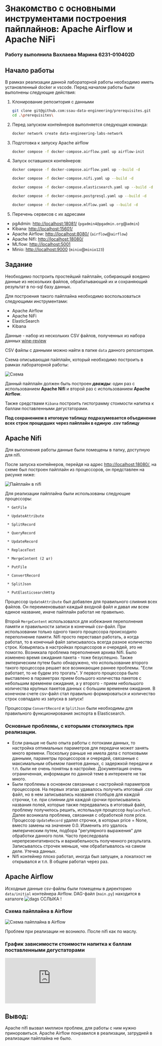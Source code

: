 # Знакомство с основными инструментами построения пайплайнов: Apache Airflow и Apache NiFi
### Работу выполнила Вахлаева Марина 6231-010402D
## Начало работы
В рамках реализации данной лабораторной работы необходимо иметь установленный docker и vscode.
Перед началом работы были выполнены следующие действия: 

1. Клонирование репозитория с данными

     ```bash
    git clone git@github.com:ssau-data-engineering/prerequisites.git
    cd .\prerequisites\
    ```

2. Перед запуском контейнеров выполняется следующая команда:

    ```bash
    docker network create data-engineering-labs-network
    ```

3. Подготовка к запуску Apache airflow

    ```bash
    docker compose -f docker-compose.airflow.yaml up airflow-init
    ```

4. Запуск оставшихся контейнеров:

    ```bash
    docker compose -f docker-compose.airflow.yaml up --build -d
    ```    
    
    ```bash
    docker compose -f docker-compose.nifi.yaml up --build -d
    ```    
    
    ```bash
    docker compose -f docker-compose.elasticsearch.yaml up --build -d
    ```    
    
    ```bash
    docker compose -f docker-compose.postgresql.yaml up --build -d
    ```

    ```bash
    docker compose -f docker-compose.mlflow.yaml up --build -d
    ```

5. Перечень сервисов с их адресами

* pgAdmin: <http://localhost:18081/>  (`pgadmin4@pgadmin.org`@`admin`)
* Kibana: <http://localhost:15601/>
* Apache Airflow: <http://localhost:8080/> (`airflow`@`airflow`)
* Apache Nifi: <http://localhost:18080/>
* MLflow: <http://localhost:5001>
* Minio: <http://localhost:9000> (`minio`@`minio123`)

## Задание 
Необходимо построить простейший пайплайн, собирающий воедино данные из нескольких файлов, обрабатывающий их и сохраняющий результат в no-sql базу данных.

Для построения такого пайплайна необходимо воспользоваться следующими инструментами:
* Apache Airflow
* Apache NiFi
* ElasticSearch
* Kibana

Данные - набор из нескольких CSV файлов, полученных из набора данных [wine-review](https://www.kaggle.com/datasets/zynicide/wine-reviews/)

CSV файлы с данными можно найти в папке `data` данного репозитория.

Схема описывающая пайплайн, который необходимо построить в рамках лабораторной работы:

![Схема](./images/img2.png)

Данный пайплайн должен быть построен ***дважды***: один раз с использованием **Apache Nifi** и второй раз с использованием **Apache Airflow**.

Также средствами `Kibana` построить гистограмму стоимости напитка к баллам поставленными дегустаторами.

**Под сохранением в итоговую таблицу подразумевается объединение всех строк прощедших через пайплайн в единую .csv таблицу**

## Apache Nifi 

Для выполнения работы данные были помещены в папку, доступную для nifi. 

После запуска контейнеров, перейдя на адрес <http://localhost:18080/>, на схеме был построен пайплайн из процессоров, он представлен на рисунке ниже: 

![Пайплайн в nifi](./images/img3.png)

Для реализации пайплайна были использованы следующие процессоры: 

     * GetFile
     
     * UpdateAttribute
     
     * SplitRecord
     
     * QueryRecord
     
     * UpdateRecord
     
     * ReplaceText

     * MergeContent (2 шт)
     
     * PutFile
          
     * ConvertRecord
     
     * SplitJson

     * PutElasticsearchHttp

Процессор `UpdateAttribute` был добавлен для правильного слияния всех файлов. Он переименовывал каждый входной файл и давал им всем единое название, иначе пайплайн работал не правильно.

Второй `MergeContent` использовался для избежания переполнения памяти и правильности записи в конечный csv-файл. При использовании только одного такого процессора происходило 
переполнение памяти. Nifi просто переставал работать, а когда работал, то в конечный файл записывалось всегда разное количество строк. Ковырялась в настройках процессоров и очередей, 
это не помогло. Возникала проблема переполнения архива Nifi. Было изменено время ожидания пакета - тоже безуспешно. Также эмперическим путем было обнаружено, что использование второго
такого процессора решает все возникающие раннее проблемы. "Если работает, то не будем это трогать". У первого процессора было выставлено в параметрах прием большого количества пакетов 
с небольшим временем ожидания, а у второго - прием небольшого количества крупных пакетов данных с большим временем ожидания. В конечном счете csv-файл стал правильно формироваться и
количество строк совпадало из запуска в запуск!

Процессоры `ConvertRecord` и `SplitJson` были необходимы для правильного функционирования экспорта в Elasticsearch. 

### Основные проблемы, с которыми столкнулись при реализации. 

- Если раньше не было опыта работы с потоками данных, то настройка оптимальных параметров для передачи может занять много времени.
Поскольку раньше не имела дела с потоковыми данными, параметры процессоров и очередей, связанные с максимальным объемом пакетов данных, с задержкой передачи и т.п. 
были не очень понятны в настройке. Документация очень ограниченная, информации по данной теме в интеренете не так много. 
- Были проблемы в основном связанные с настройкой параметров процессоров. На первых этапах удавалось получить итоговый .csv файл, но в нем записывались
названия столбцов для каждой строчки, т.е. при слиянии для каждой срочки прописывались названия полей, которые также передавались в итоговый файл, 
проблему получилось решить, исполььзуя процессор `ReplaceText`. Далее возникала проблема, связанная с обработкой поля price. Процессор `UpdateRecord` 
удалял строчки, в которых price = None, вместо замены на значение 0.0. Изменить это удалось эмперическим путем, подбора "регулярного выражения" для обработки данного поля. 
Часто преследовала нерепрезентативность и вариабельность полученного результата. Записывалось строчек меньше, чем обрабатывалось на самом деле. Утечка данных. 
- Nifi контейнер плохо работал, иногда был запущен, а локалхост не открывался и т.п. В общем работал через раз.

## Apache Airflow 

Исходные данные csv-файлы были помещены в директорию `data/initial` контейнера Airflow. DAG-файл (`main.py`) находится в каталоге ![`dags`](./images/img4.png) ССЛЫКА !

### Схема пайплайна в Airflow 
![Схема пайплайна в Airflow](./images/img4.png)

Проблем при реализации не возникло. После nifi как по маслу. 

### График зависимости стоимости напитка к баллам поставленными дегустаторами
![График зависимости стоимости напитка к баллам поставленными дегустаторами, построенный средствами Kibana](https://github.com/vmokook/Lab-1-2024/blob/main/solution/main.py)

## Вывод: 

Apache nifi вызвал миллион проблем, для работы с ним нужно приноровиться. Аpache Airflow понравился в реализации, затрудней в реализации пайплайна не было.
